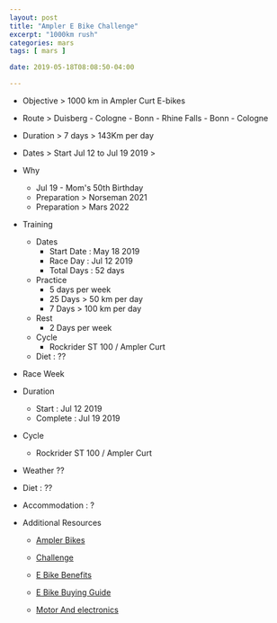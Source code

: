 ```yaml
---
layout: post
title: "Ampler E Bike Challenge"
excerpt: "1000km rush"
categories: mars
tags: [ mars ]

date: 2019-05-18T08:08:50-04:00

---
```



* Objective > 1000 km in Ampler Curt E-bikes

* Route > Duisberg - Cologne - Bonn - Rhine Falls - Bonn - Cologne

* Duration > 7 days > 143Km  per day

* Dates > Start Jul 12 to Jul 19 2019 >

* Why
  * Jul 19 - Mom's 50th Birthday
  * Preparation > Norseman 2021  
  * Preparation > Mars 2022


* Training
  * Dates
    * Start Date : May 18 2019
    * Race Day : Jul 12 2019
    * Total Days : 52 days
  * Practice
      * 5 days per week
      * 25 Days > 50 km per day
      * 7 Days > 100 km per day
  * Rest
    * 2 Days per week
  * Cycle
    * Rockrider ST 100 / Ampler Curt
  * Diet : ??


 * Race Week
  * Duration
    * Start : Jul 12 2019
    * Complete : Jul 19 2019
  * Cycle
    * Rockrider ST 100 / Ampler Curt
  * Weather ??  
  * Diet : ??
  * Accommodation : ?



* Additional Resources
  * [Ampler Bikes](https://amplerbikes.com/en/e-bikes)

  * [Challenge](https://amplerbikes.typeform.com/to/XazWFH)

  * [E Bike Benefits](https://amplerbikes.com/en/ebike-benefits)

  * [E Bike Buying Guide](https://amplerbikes.com/en/ebike-buying-guide)

  * [Motor And electronics](https://amplerbikes.com/en/ebike-motors-and-electronics)
